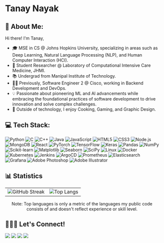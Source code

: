 # Tanay Nayak

## 👋 About Me:

Hi there! I'm Tanay,

- 🎓 MSE in CS @ Johns Hopkins University, specializing in areas such as Deep Learning, Natural Language Processing (NLP), and Human Computer Interaction (HCI). 
- 🔬 Student Researcher @ Laboratory of Computational Intensive Care Medicine, JHMI.
- 📚 Undergrad from Manipal Institute of Technology.
- 👨‍💻 Previously, Software Engineer 2 @ Cisco, working in Backend Development and DevOps.
- 💡 Passionate about pioneering ML and AI advancements while embracing the foundational practices of software development to drive innovation and solve complex challenges.
- 🎨 Outside of technology, I enjoy Cooking, Gaming, and Graphic Design.
			

## 💻 Tech Stack:  
![Python](https://img.shields.io/badge/python-3670A0?style=for-the-badge&logo=python&logoColor=ffdd54) ![C](https://img.shields.io/badge/c-%2300599C.svg?style=for-the-badge&logo=c&logoColor=white) ![C++](https://img.shields.io/badge/c++-%2300599C.svg?style=for-the-badge&logo=c%2B%2B&logoColor=white) ![Java](https://img.shields.io/badge/Java-ED8B00?style=for-the-badge&logo=openjdk&logoColor=white) ![JavaScript](https://img.shields.io/badge/javascript-%23323330.svg?style=for-the-badge&logo=javascript&logoColor=%23F7DF1E) ![HTML5](https://img.shields.io/badge/html5-%23E34F26.svg?style=for-the-badge&logo=html5&logoColor=white) ![CSS3](https://img.shields.io/badge/css3-%231572B6.svg?style=for-the-badge&logo=css3&logoColor=white) ![Node.js](https://img.shields.io/badge/node.js-6DA55F?style=for-the-badge&logo=node.js&logoColor=white) ![MongoDB](https://img.shields.io/badge/MongoDB-%234ea94b.svg?style=for-the-badge&logo=mongodb&logoColor=white) ![React](https://img.shields.io/badge/react-%2320232a.svg?style=for-the-badge&logo=react&logoColor=%2361DAFB) ![PyTorch](https://img.shields.io/badge/PyTorch-%23EE4C2C.svg?style=for-the-badge&logo=PyTorch&logoColor=white) ![TensorFlow](https://img.shields.io/badge/TensorFlow-%23FF6F00.svg?style=for-the-badge&logo=TensorFlow&logoColor=white) ![Keras](https://img.shields.io/badge/Keras-%23D00000.svg?style=for-the-badge&logo=Keras&logoColor=white) ![Pandas](https://img.shields.io/badge/pandas-%23150458.svg?style=for-the-badge&logo=pandas&logoColor=white) ![NumPy](https://img.shields.io/badge/numpy-%23013243.svg?style=for-the-badge&logo=numpy&logoColor=white) ![Scikit-learn](https://img.shields.io/badge/scikit--learn-%23F7931E.svg?style=for-the-badge&logo=scikit-learn&logoColor=white) ![Matplotlib](https://img.shields.io/badge/matplotlib-%23323330.svg?style=for-the-badge&logo=matplotlib&logoColor=%23F7DF1E) ![Seaborn](https://img.shields.io/badge/Seaborn-%23150458.svg?style=for-the-badge&logo=seaborn&logoColor=white) ![SciPy](https://img.shields.io/badge/SciPy-%230C55A5.svg?style=for-the-badge&logo=scipy&logoColor=%white) ![Linux](https://img.shields.io/badge/Linux-FCC624?style=for-the-badge&logo=linux&logoColor=black) ![Docker](https://img.shields.io/badge/docker-%230db7ed.svg?style=for-the-badge&logo=docker&logoColor=white) ![Kubernetes](https://img.shields.io/badge/kubernetes-%23326ce5.svg?style=for-the-badge&logo=kubernetes&logoColor=white) ![Jenkins](https://img.shields.io/badge/Jenkins-D24939?style=for-the-badge&logo=jenkins&logoColor=white) ![ArgoCD](https://img.shields.io/badge/ArgoCD-430098?style=for-the-badge&logo=argocd&logoColor=white) ![Prometheus](https://img.shields.io/badge/Prometheus-E6522C?style=for-the-badge&logo=prometheus&logoColor=white) ![Elasticsearch](https://img.shields.io/badge/Elasticsearch-005571?style=for-the-badge&logo=elasticsearch&logoColor=white) ![Grafana](https://img.shields.io/badge/Grafana-F46800?style=for-the-badge&logo=grafana&logoColor=white) ![Adobe Photoshop](https://img.shields.io/badge/adobephotoshop-%2331A8FF.svg?style=for-the-badge&logo=adobephotoshop&logoColor=white) ![Adobe Illustrator](https://img.shields.io/badge/adobeillustrator-%23FF9A00.svg?style=for-the-badge&logo=adobeillustrator&logoColor=white) 

## 📊 Statistics

<p align="center">
  <table align="center">
    <tr>
      <td align="center">
        <img src="https://github-readme-streak-stats.herokuapp.com/?user=tanaynayak&theme=dark" alt="GitHub Streak" />
      </td>
      <td align="center">
        <img src="https://github-readme-stats.vercel.app/api/top-langs/?username=tanaynayak&layout=compact&theme=radical" alt="Top Langs" />
      </td>
    </tr>
  </table>
</p>
<p align="center">
  Note: Top languages is only a metric of the languages my public code consists of and doesn't reflect experience or skill level.
</p>

## 🙋🏻‍♂️ Let's Connect!
<p>	
	<a target="_blank" href="https://www.linkedin.com/in/tanay-nayak/" style="text-decoration: none;">
		<img src="https://img.shields.io/badge/-LinkedIn-0077B5?style=for-the-badge&logo=Linkedin&logoColor=white"></img>
	</a>
	<a target="_blank" href="mailto:tnayak2@jhu.edu" style="text-decoration: none;">
		<img src="https://img.shields.io/badge/-Email-D14836?style=for-the-badge&logo=Gmail&logoColor=white"></img>
	</a>
	<a target="_blank" href="https://github.com/tanaynayak" style="text-decoration: none;">
		<img src="https://img.shields.io/badge/-GitHub-181717?style=for-the-badge&logo=GitHub&logoColor=white"></img>
	</a>	
	<a target="_blank" href="" style="text-decoration: none;">
		<img src="https://img.shields.io/badge/-My%20Website-008080?style=for-the-badge&logo=home&logoColor=white"></img>
	</a>
</p>
